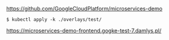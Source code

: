 https://github.com/GoogleCloudPlatform/microservices-demo

```
$ kubectl apply -k ./overlays/test/
```

https://microservices-demo-frontend.gogke-test-7.damlys.pl/
